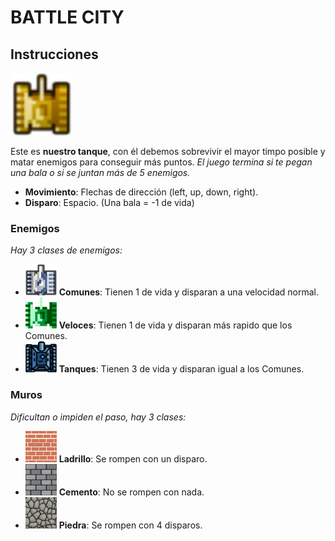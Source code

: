 # BATTLE CITY 

## Instrucciones

<img src="assets/tank_up.png" width="100px" /> 
 
Este es **nuestro tanque**, con él debemos sobrevivir el mayor timpo posible y matar enemigos para conseguir más puntos.
*El juego termina si te pegan una bala o si se juntan más de 5 enemigos.*
* **Movimiento**: Flechas de dirección (left, up, down, right).
* **Disparo**: Espacio. (Una bala = -1 de vida)


### Enemigos
  *Hay 3 clases de enemigos:*
  * <img src="assets/enemy_up.png" width="50px" /> **Comunes**: Tienen 1 de vida y disparan a una velocidad normal.
  * <img src="assets/enemy2_up.png" width="50px" /> **Veloces**: Tienen 1 de vida y disparan más rapido que los Comunes.
  * <img src="assets/enemy3_up.png" width="50px" /> **Tanques**: Tienen 3 de vida y disparan igual a los Comunes.
 
 
 ### Muros
  *Dificultan o impiden el paso, hay 3 clases:*
  
  *  <img src="assets/brick.png" width="50px" />  **Ladrillo**: Se rompen con un disparo. 
  *  <img src="assets/muro.png" width="50px" />   **Cemento**: No se rompen con nada. 
  *  <img src="assets/piedra.png" width="50px" /> **Piedra**: Se rompen con 4 disparos.
  
